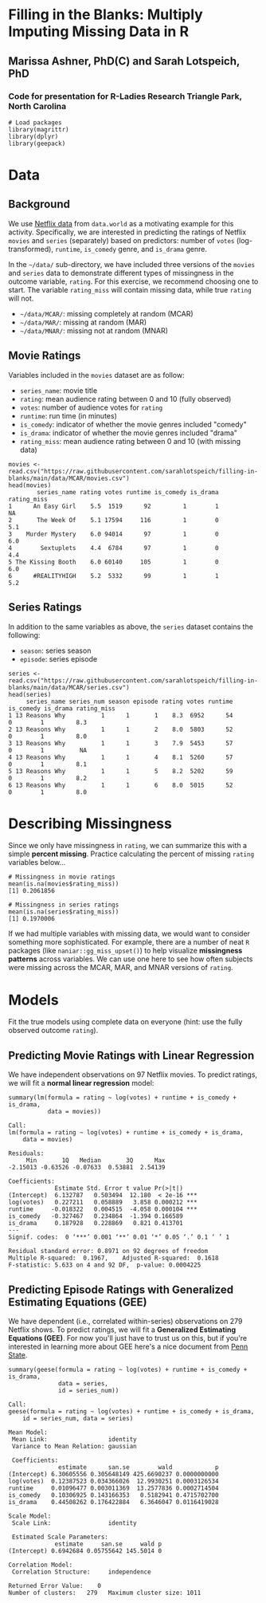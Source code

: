 # Filling in the Blanks: Multiply Imputing Missing Data in R
## Marissa Ashner, PhD(C) and Sarah Lotspeich, PhD
### Code for presentation for R-Ladies Research Triangle Park, North Carolina


```{r, eval = T}
# Load packages
library(magrittr)
library(dplyr)
library(geepack)
```

# Data 

## Background 

We use [Netflix data](https://data.world/hunterkempf/netflixocaug2020) from `data.world` as a motivating example for this activity. Specifically, we are interested in predicting the ratings of Netflix `movies` and `series` (separately) based on predictors: number of `votes` (log-transformed), `runtime`, `is_comedy` genre, and `is_drama` genre. 

In the `~/data/` sub-directory, we have included three versions of the `movies` and `series` data to demonstrate different types of missingness in the outcome variable, `rating`. For this exercise, we recommend choosing one to start. The variable `rating_miss` will contain missing data, while true `rating` will not.

  - `~/data/MCAR/`: missing completely at random (MCAR)
  - `~/data/MAR/`: missing at random (MAR)
  - `~/data/MNAR/`: missing not at random (MNAR)

## Movie Ratings

Variables included in the `movies` dataset are as follow: 

  - `series_name`: movie title
  - `rating`: mean audience rating between 0 and 10 (fully observed)
  - `votes`: number of audience votes for `rating`
  - `runtime`: run time (in minutes)
  - `is_comedy`: indicator of whether the movie genres included "comedy"
  - `is_drama`: indicator of whether the movie genres included "drama"
  - `rating_miss`: mean audience rating between 0 and 10 (with missing data)

```{r, eval = T}
movies <- read.csv("https://raw.githubusercontent.com/sarahlotspeich/filling-in-blanks/main/data/MCAR/movies.csv")
head(movies)
        series_name rating votes runtime is_comedy is_drama rating_miss
1      An Easy Girl    5.5  1519      92         1        1          NA
2       The Week Of    5.1 17594     116         1        0         5.1
3    Murder Mystery    6.0 94014      97         1        0         6.0
4        Sextuplets    4.4  6784      97         1        0         4.4
5 The Kissing Booth    6.0 60140     105         1        0         6.0
6      #REALITYHIGH    5.2  5332      99         1        1         5.2
```

## Series Ratings

In addition to the same variables as above, the `series` dataset contains the following: 

  - `season`: series season
  - `episode`: series episode 

```{r, eval = T}
series <- read.csv("https://raw.githubusercontent.com/sarahlotspeich/filling-in-blanks/main/data/MCAR/series.csv")
head(series)
     series_name series_num season episode rating votes runtime is_comedy is_drama rating_miss
1 13 Reasons Why          1      1       1    8.3  6952      54         0        1         8.3
2 13 Reasons Why          1      1       2    8.0  5803      52         0        1         8.0
3 13 Reasons Why          1      1       3    7.9  5453      57         0        1          NA
4 13 Reasons Why          1      1       4    8.1  5260      57         0        1         8.1
5 13 Reasons Why          1      1       5    8.2  5202      59         0        1         8.2
6 13 Reasons Why          1      1       6    8.0  5015      52         0        1         8.0
```

# Describing Missingness 

Since we only have missingness in `rating`, we can summarize this with a simple **percent missing**. Practice calculating the percent of missing `rating` variables below... 

```{r}
# Missingness in movie ratings
mean(is.na(movies$rating_miss))
[1] 0.2061856

# Missingness in series ratings
mean(is.na(series$rating_miss))
[1] 0.1970006
```

If we had multiple variables with missing data, we would want to consider something more sophisticated. For example, there are a number of neat `R` packages (like `naniar::gg_miss_upset()`) to help visualize **missingness patterns** across variables. We can use one here to see how often subjects were missing across the MCAR, MAR, and MNAR versions of `rating`. 

# Models 

Fit the true models using complete data on everyone (hint: use the fully observed outcome `rating`).

## Predicting Movie Ratings with Linear Regression

We have independent observations on 97 Netflix movies. To predict ratings, we will fit a **normal linear regression** model: 

```{r}
summary(lm(formula = rating ~ log(votes) + runtime + is_comedy + is_drama, 
           data = movies))
           
Call:
lm(formula = rating ~ log(votes) + runtime + is_comedy + is_drama, 
    data = movies)

Residuals:
     Min       1Q   Median       3Q      Max 
-2.15013 -0.63526 -0.07633  0.53881  2.54139 

Coefficients:
             Estimate Std. Error t value Pr(>|t|)    
(Intercept)  6.132787   0.503494  12.180  < 2e-16 ***
log(votes)   0.227211   0.058889   3.858 0.000212 ***
runtime     -0.018322   0.004515  -4.058 0.000104 ***
is_comedy   -0.327467   0.234864  -1.394 0.166589    
is_drama     0.187928   0.228869   0.821 0.413701    
---
Signif. codes:  0 ‘***’ 0.001 ‘**’ 0.01 ‘*’ 0.05 ‘.’ 0.1 ‘ ’ 1

Residual standard error: 0.8971 on 92 degrees of freedom
Multiple R-squared:  0.1967,	Adjusted R-squared:  0.1618 
F-statistic: 5.633 on 4 and 92 DF,  p-value: 0.0004225
```

## Predicting Episode Ratings with Generalized Estimating Equations (GEE)

We have dependent (i.e., correlated within-series) observations on 279 Netflix shows. To predict ratings, we will fit a **Generalized Estimating Equations (GEE)**. For now you'll just have to trust us on this, but if you're interested in learning more about GEE here's a nice document from [Penn State](https://online.stat.psu.edu/stat504/lesson/12/12.1). 

```{r}
summary(geese(formula = rating ~ log(votes) + runtime + is_comedy + is_drama, 
              data = series, 
              id = series_num))
              
Call:
geese(formula = rating ~ log(votes) + runtime + is_comedy + is_drama, 
    id = series_num, data = series)

Mean Model:
 Mean Link:                 identity 
 Variance to Mean Relation: gaussian 

 Coefficients:
              estimate      san.se        wald            p
(Intercept) 6.30605556 0.305648149 425.6690237 0.0000000000
log(votes)  0.12387523 0.034366026  12.9930251 0.0003126534
runtime     0.01096477 0.003011369  13.2577836 0.0002714504
is_comedy   0.10306925 0.143166353   0.5182941 0.4715702700
is_drama    0.44508262 0.176422884   6.3646047 0.0116419028

Scale Model:
 Scale Link:                identity 

 Estimated Scale Parameters:
             estimate     san.se     wald p
(Intercept) 0.6942684 0.05755642 145.5014 0

Correlation Model:
 Correlation Structure:     independence 

Returned Error Value:    0 
Number of clusters:   279   Maximum cluster size: 1011
```
